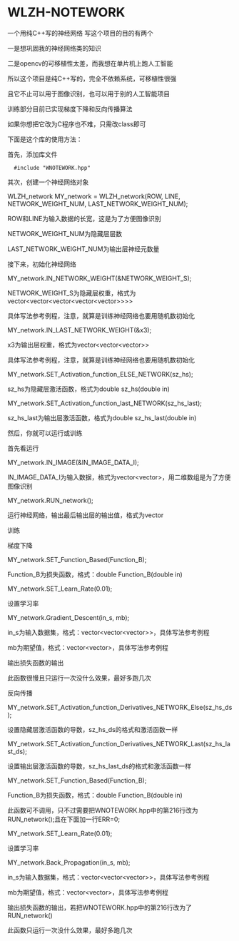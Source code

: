 # WLZH-NOTEWORK
一个用纯C++写的神经网络
写这个项目的目的有两个

一是想巩固我的神经网络类的知识

二是opencv的可移植性太差，而我想在单片机上跑人工智能

所以这个项目是纯C++写的，完全不依赖系统，可移植性很强

且它不止可以用于图像识别，也可以用于别的人工智能项目

训练部分目前已实现梯度下降和反向传播算法

如果你想把它改为C程序也不难，只需改class即可

下面是这个库的使用方法：

首先，添加库文件

      #include "WNOTEWORK.hpp"

其次，创建一个神经网络对象

  WLZH_network MY_network = WLZH_network(ROW, LINE, NETWORK_WEIGHT_NUM, LAST_NETWORK_WEIGHT_NUM);

ROW和LINE为输入数据的长宽，这是为了方便图像识别

NETWORK_WEIGHT_NUM为隐藏层层数

LAST_NETWORK_WEIGHT_NUM为输出层神经元数量

接下来，初始化神经网络

  MY_network.IN_NETWORK_WEIGHT(&NETWORK_WEIGHT_S);

NETWORK_WEIGHT_S为隐藏层权重，格式为vector<vector<vector<vector<vector<double>>>>>
  
具体写法参考例程，注意，就算是训练神经网络也要用随机数初始化
  
  MY_network.IN_LAST_NETWORK_WEIGHT(&x3);

x3为输出层权重，格式为vector<vector<vector<double>>>
  
具体写法参考例程，注意，就算是训练神经网络也要用随机数初始化

  MY_network.SET_Activation_function_ELSE_NETWORK(sz_hs);
  
sz_hs为隐藏层激活函数，格式为double sz_hs(double in)
  
  MY_network.SET_Activation_function_last_NETWORK(sz_hs_last);
  
sz_hs_last为输出层激活函数，格式为double sz_hs_last(double in)
  
然后，你就可以运行或训练
  
首先看运行
  
  MY_network.IN_IMAGE(&IN_IMAGE_DATA_I);
  
IN_IMAGE_DATA_I为输入数据，格式为vector<vector<double>>，用二维数组是为了方便图像识别
  
  MY_network.RUN_network();

运行神经网络，输出最后输出层的输出值，格式为vector<double>
  
训练
  
梯度下降
  
  MY_network.SET_Function_Based(Function_B);
  
Function_B为损失函数，格式：double Function_B(double in)
  
  MY_network.SET_Learn_Rate(0.01);
  
设置学习率
  
  MY_network.Gradient_Descent(in_s, mb);
  
in_s为输入数据集，格式：vector<vector<vector<double>>>，具体写法参考例程
  
mb为期望值，格式：vector<vector<double>>，具体写法参考例程

输出损失函数的输出
  
此函数很慢且只运行一次没什么效果，最好多跑几次
  
反向传播
  
  MY_network.SET_Activation_function_Derivatives_NETWORK_Else(sz_hs_ds);
  
设置隐藏层激活函数的导数，sz_hs_ds的格式和激活函数一样
  
  MY_network.SET_Activation_function_Derivatives_NETWORK_Last(sz_hs_last_ds);
 
设置输出层激活函数的导数，sz_hs_last_ds的格式和激活函数一样
  
  MY_network.SET_Function_Based(Function_B);
  
Function_B为损失函数，格式：double Function_B(double in)
  
此函数可不调用，只不过需要把WNOTEWORK.hpp中的第216行改为RUN_network();且在下面加一行ERR=0;
  
  MY_network.SET_Learn_Rate(0.01);
  
设置学习率
  
  MY_network.Back_Propagation(in_s, mb);
  
in_s为输入数据集，格式：vector<vector<vector<double>>>，具体写法参考例程
  
mb为期望值，格式：vector<vector<double>>，具体写法参考例程
  
输出损失函数的输出，若把WNOTEWORK.hpp中的第216行改为了RUN_network()
  
此函数只运行一次没什么效果，最好多跑几次
